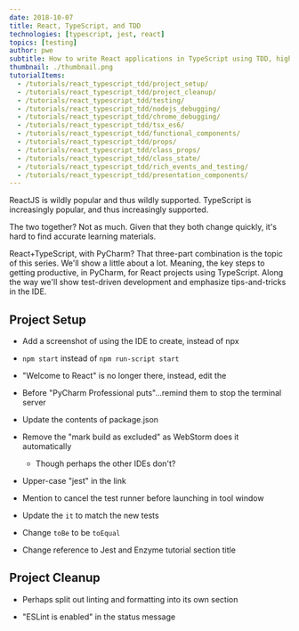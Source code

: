 ```yaml
---
date: 2018-10-07
title: React, TypeScript, and TDD
technologies: [typescript, jest, react]
topics: [testing]
author: pwe
subtitle: How to write React applications in TypeScript using TDD, highlighting features of the IDE
thumbnail: ./thumbnail.png
tutorialItems:
  - /tutorials/react_typescript_tdd/project_setup/
  - /tutorials/react_typescript_tdd/project_cleanup/
  - /tutorials/react_typescript_tdd/testing/
  - /tutorials/react_typescript_tdd/nodejs_debugging/
  - /tutorials/react_typescript_tdd/chrome_debugging/
  - /tutorials/react_typescript_tdd/tsx_es6/
  - /tutorials/react_typescript_tdd/functional_components/
  - /tutorials/react_typescript_tdd/props/
  - /tutorials/react_typescript_tdd/class_props/
  - /tutorials/react_typescript_tdd/class_state/
  - /tutorials/react_typescript_tdd/rich_events_and_testing/
  - /tutorials/react_typescript_tdd/presentation_components/
---
```


ReactJS is wildly popular and thus wildly supported. TypeScript is increasingly popular, 
and thus increasingly supported.

The two together? Not as much. Given that they both change quickly, it's
hard to find accurate learning materials.

React+TypeScript, with PyCharm? That three-part combination is the topic
of this series. We'll show a little about a lot. Meaning, the key steps
to getting productive, in PyCharm, for React projects using TypeScript. Along
the way we'll show test-driven development and emphasize tips-and-tricks in
the IDE.

## Project Setup

- Add a screenshot of using the IDE to create, instead of npx

- `npm start` instead of `npm run-script start`

- "Welcome to React" is no longer there, instead, edit the <p>

- Before "PyCharm Professional puts"...remind them to stop the terminal server

- Update the contents of package.json

- Remove the "mark build as excluded" as WebStorm does it automatically
    * Though perhaps the other IDEs don't?
    
- Upper-case "jest" in the link

- Mention to cancel the test runner before launching in tool window

- Update the `it` to match the new tests

- Change `toBe` to be `toEqual`

- Change reference to Jest and Enzyme tutorial section title

## Project Cleanup

- Perhaps split out linting and formatting into its own section

- "ESLint is enabled" in the status message


